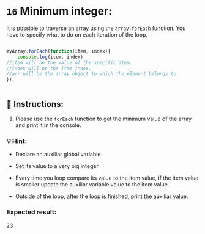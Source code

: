 
# `16` Minimum integer:

It is possible to traverse an array using the `array.forEach` function. You have to specify what to do on each iteration of the loop.

```js

myArray.forEach(function(item, index){
	console.log(item, index) 	
//item will be the value of the specific item.
//index will be the item index.
//arr will be the array object to which the element belongs to. 
});



```


## 📝 Instructions:

1. Please use the `forEach` function to get the minimum value of the array and print it in the console.

### 💡 Hint:

- Declare an auxiliar global variable

- Set its value to a very big integer

- Every time you loop compare its value to the item value, if the item value is smaller update the auxiliar variable value to the item value.

- Outside of the loop, after the loop is finished, print the auxiliar value.


### Expected result:

 23
